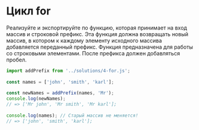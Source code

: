 # Цикл for

Реализуйте и экспортируйте по функцию, которая принимает на вход массив и строковой префикс. Эта функция должна возвращать новый массив, в котором к каждому элементу исходного массива добавляется переданный префикс. Функция предназначена для работы со строковыми элементами. После префикса должен добавляться пробел.

```js
import addPrefix from '../solutions/4-for.js';
 
const names = ['john', 'smith', 'karl'];
 
const newNames = addPrefix(names, 'Mr');
console.log(newNames);
// => ['Mr john', 'Mr smith', 'Mr karl'];
 
console.log(names); // Старый массив не меняется!
// => ['john', 'smith', 'karl'];
```